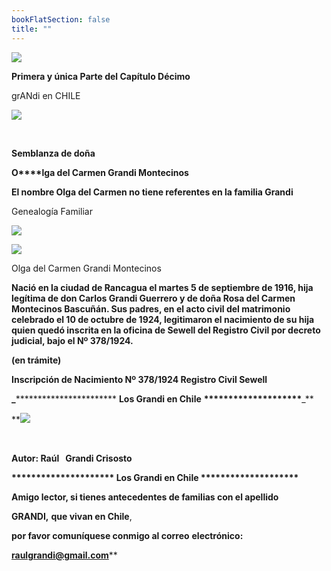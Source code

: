 ```yaml
---
bookFlatSection: false
title: ""
---
```


[![](https://sites.google.com/site/olgagrandimontecinos/_/rsrc/1299443289077/home/P%C3%A1ginaenconstrucci%C3%B3n.jpg?height=152&width=106)](https://sites.google.com/site/olgagrandimontecinos/home/P%C3%A1ginaenconstrucci%C3%B3n.jpg?attredirects=0)

****Primera y única Parte del Capítulo Décimo****

grANdi en CHILE

[![](https://sites.google.com/site/olgagrandimontecinos/_/rsrc/1297696728240/home/PortadaCapituloX.jpg)](https://sites.google.com/site/olgagrandimontecinos/home/PortadaCapituloX.jpg?attredirects=0)

 

**Semblanza de doña**

**O****lga del Carmen Grandi Montecinos**  

**El nombre Olga del Carmen no tiene referentes en la familia Grandi**

Genealogía Familiar 

**[![](https://sites.google.com/site/olgagrandimontecinos/_/rsrc/1312691366816/home/GenealogiaOlgaGrandiMontecinos.JPG)](https://sites.google.com/site/olgagrandimontecinos/home/GenealogiaOlgaGrandiMontecinos.JPG?attredirects=0)**

[![](https://sites.google.com/site/olgagrandimontecinos/_/rsrc/1312691684561/home/001-P-HERALDICA-Grandi.jpg)](https://sites.google.com/site/olgagrandimontecinos/home/001-P-HERALDICA-Grandi.jpg?attredirects=0)

Olga del Carmen Grandi Montecinos

**Nació en la ciudad de Rancagua el martes 5 de septiembre de 1916, hija legítima de don Carlos Grandi Guerrero y de doña Rosa del Carmen Montecinos Bascuñán. Sus padres, en el acto civil del matrimonio celebrado el 10 de octubre de 1924, legitimaron el nacimiento de su hija quien quedó inscrita en la oficina de Sewell del Registro Civil por decreto judicial, bajo el Nº 378/1924.**

**(en trámite)**

**Inscripción de Nacimiento Nº 378/1924 Registro Civil Sewell**

**_**\*\*\*\*\*\*\*\*\*\*\*\*\*\*\*\*\*\*\*\*\*** **Los Grandi en Chile** **\*\*\*\*\*\*\*\*\*\*\*\*\*\*\*\*\*\*\*\***_** 

 **[![](https://sites.google.com/site/olgagrandimontecinos/_/rsrc/1312691834483/home/AUTOR%5B2%5D.jpg)](https://sites.google.com/site/olgagrandimontecinos/home/AUTOR%5B2%5D.jpg?attredirects=0)

 

******Autor: Raúl   Grandi Crisosto******

**\*\*\*\*\*\*\*\*\*\*\*\*\*\*\*\*\*\*\*\*\* Los Grandi en Chile \*\*\*\*\*\*\*\*\*\*\*\*\*\*\*\*\*\*\*\***

**Amigo lector, si tienes antecedentes de familias con el apellido** 

 **GRANDI,** **que vivan en Chile**, 

**por favor comuníquese conmigo al correo** **electrónico:** 

 **[raulgrandi@gmail.com](mailto:raulgrandi@gmail.com)****